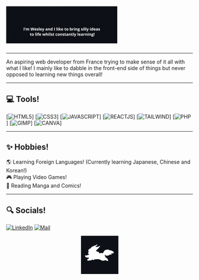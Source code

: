 # [![wesley slimani header](/assets/Hello.gif)](https://chilluno.github.io/my-portfolio/)

   ---

<p>
An aspiring web developer from France trying to make sense of it all with what I like! 
I mainly like to dabble in the front-end side of things but never opposed to learning new things overall!
</p>

   ---

## 💻 Tools!

[![HTML5](https://img.shields.io/badge/html5-E34F26.svg?&style=for-the-badge&logo=html5&logoColor=white)]
[![CSS3](https://img.shields.io/badge/css3-1572B6.svg?&style=for-the-badge&logo=css3&logoColor=white)]
[![JAVASCRIPT](https://img.shields.io/badge/javascript-F7DF1E.svg?&style=for-the-badge&logo=javascript&logoColor=black)]
[![REACTJS](https://img.shields.io/badge/react-61DAFB.svg?&style=for-the-badge&logo=react&logoColor=black)]
[![TAILWIND](https://img.shields.io/badge/tailwindcss-06B6D4.svg?&style=for-the-badge&logo=tailwindcss&logoColor=white)]
[![PHP](https://img.shields.io/badge/php-777BB4.svg?&style=for-the-badge&logo=php&logoColor=white)]
[![GIMP](https://img.shields.io/badge/gimp-5C5543.svg?&style=for-the-badge&logo=gimp&logoColor=white)]
[![CANVA](https://img.shields.io/badge/canva-00C4CC.svg?&style=for-the-badge&logo=canva&logoColor=white)]

   ---

## ✨ Hobbies!

🌎 Learning Foreign Languages! (Currently learning Japanese, Chinese and Korean!)<br>
🎮 Playing Video Games!<br>
📖 Reading Manga and Comics!<br>

   ---

## 🔍 Socials!

[![LinkedIn](https://img.shields.io/badge/linkedin-0e76a8.svg?&style=for-the-badge&logo=linkedin&logoColor=white)](https://www.linkedin.com/in/wesley-slimani-88053b220/)
[![Mail](https://img.shields.io/badge/mail-EA4335.svg?&style=for-the-badge&logo=gmail&logoColor=white)](mailto:wesley.slimani@gmail.com)

<p align=middle><img src="assets/FouGitHub.gif"></p>